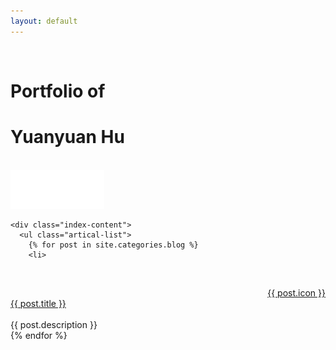 ```yaml
---
layout: default
---
```

<head>
  <style>
   .project-icon{
   width: 60px;
   height: 60px;
   border:0px solid #ccc;
   float: right;
   box-sizing: border-box;
  }
   .pdf-icon{
   width: 100px;
   height: 200px;
   border:0px solid #ccc;
   box-sizing: border-box;
  }
  </style>
<head>

<body>
  <div class="index-wrapper">
    <div class="aside">
      <div class="info-card">
        <h1>Portfolio of</h1>
        <h1>Yuanyuan Hu</h1>
        <div class="pdf-icon">
          <a href="http://HuYuanyuan96.github.io/Supplementary/Portfolio of Yuanyuan HU.pdf" target="_blank"><img src="/images/Download-PDF.png" alt="" width="150"/></a>
        </div>
       </div>
      <div id="particles-js"></div>
    </div>

    <div class="index-content">
      <ul class="artical-list">
        {% for post in site.categories.blog %}
        <li>
        <div class="project-icon">
          <a href="{{ post.url }}" target="_blank">{{ post.icon }}</a>
        </div>
        <div class="project-title">
        <a href="{{ post.url }}" class="title">{{ post.title }}</a>
        </div>  
          <div class="title-desc">{{ post.description }}</div>
        </li>
        {% endfor %}
      </ul>
    </div>
  </div>
</body>
